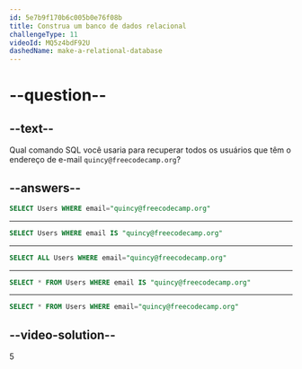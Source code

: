 ```yaml
---
id: 5e7b9f170b6c005b0e76f08b
title: Construa um banco de dados relacional
challengeType: 11
videoId: MQ5z4bdF92U
dashedName: make-a-relational-database
---
```


# --question--

## --text--

Qual comando SQL você usaria para recuperar todos os usuários que têm o endereço de e-mail `quincy@freecodecamp.org`?

## --answers--

```sql
SELECT Users WHERE email="quincy@freecodecamp.org"
```

---

```sql
SELECT Users WHERE email IS "quincy@freecodecamp.org"
```

---

```sql
SELECT ALL Users WHERE email="quincy@freecodecamp.org"
```

---

```sql
SELECT * FROM Users WHERE email IS "quincy@freecodecamp.org"
```

---

```sql
SELECT * FROM Users WHERE email="quincy@freecodecamp.org"
```

## --video-solution--

5

